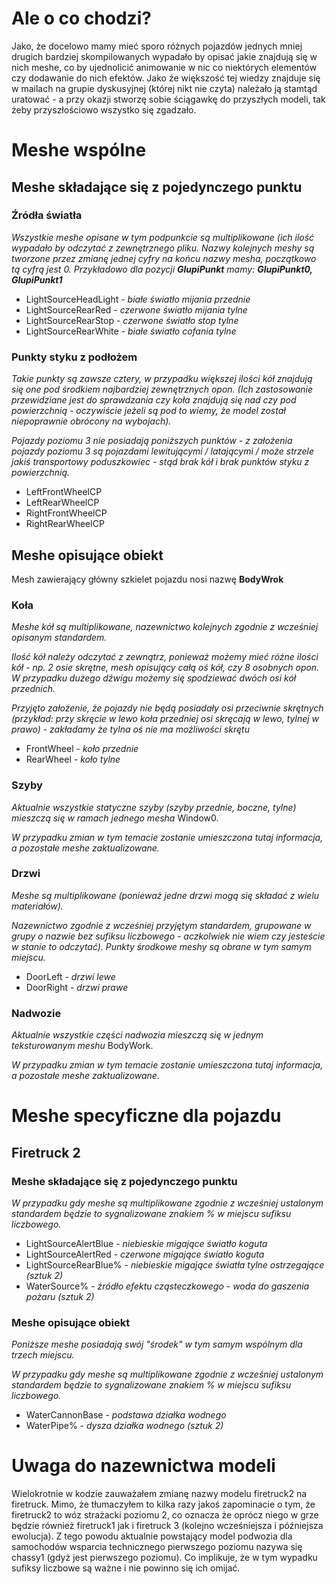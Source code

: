 # Ale o co chodzi? #

Jako, że docelowo mamy mieć sporo różnych pojazdów jednych mniej drugich bardziej skompilowanych wypadało by opisać jakie znajdują się w nich meshe, co by ujednolicić animowanie w nic co niektórych elementów czy dodawanie do nich efektów. Jako że większość tej wiedzy znajduje się w mailach na grupie dyskusyjnej (której nikt nie czyta) należało ją stamtąd uratować - a przy okazji stworzę sobie ściągawkę do przyszłych modeli, tak żeby przyszłościowo wszystko się zgadzało.

# Meshe wspólne #

## Meshe składające się z pojedynczego punktu ##

### Źródła światła ###

_Wszystkie meshe opisane w tym podpunkcie są multiplikowane (ich ilość wypadało by odczytać z zewnętrznego pliku. Nazwy kolejnych meshy są tworzone przez zmianę jednej cyfry na końcu nazwy mesha, początkowo tą cyfrą jest 0. Przykładowo dla pozycji **GlupiPunkt** mamy: **GlupiPunkt0, GlupiPunkt1**_

  * LightSourceHeadLight - _białe światło mijania przednie_
  * LightSourceRearRed - _czerwone światło mijania tylne_
  * LightSourceRearStop - _czerwone światło stop tylne_
  * LightSourceRearWhite - _białe światło cofania tylne_

### Punkty styku z podłożem ###

_Takie punkty są zawsze cztery, w przypadku większej ilości kół znajdują się one pod środkiem najbardziej zewnętrznych opon. (Ich zastosowanie przewidziane jest do sprawdzania czy koła znajdują się nad czy pod powierzchnią - oczywiście jeżeli są pod to wiemy, że model został niepoprawnie obrócony na wybojach)._

_Pojazdy poziomu 3 nie posiadają poniższych punktów - z założenia pojazdy poziomu 3 są pojazdami lewitującymi / latającymi / może strzele jakiś transportowy poduszkowiec - stąd brak kół i brak punktów styku z powierzchnią._

  * LeftFrontWheelCP
  * LeftRearWheelCP
  * RightFrontWheelCP
  * RightRearWheelCP

## Meshe opisujące obiekt ##

Mesh zawierający główny szkielet pojazdu nosi nazwę **BodyWrok**

### Koła ###

_Meshe kół są multiplikowane, nazewnictwo kolejnych zgodnie z wcześniej opisanym standardem._

_Ilość kół należy odczytać z zewnątrz, ponieważ możemy mieć różne ilości kół - np. 2 osie skrętne, mesh opisujący całą oś kół, czy 8 osobnych opon. W przypadku dużego dźwigu możemy się spodziewać dwóch osi kół przednich._

_Przyjęto założenie, że pojazdy nie będą posiadały osi przeciwnie skrętnych (przykład: przy skręcie w lewo koła przedniej osi skręcają w lewo, tylnej w prawo) - zakładamy że tylna oś nie ma możliwości skrętu_

  * FrontWheel - _koło przednie_
  * RearWheel - _koło tylne_

### Szyby ###

_Aktualnie wszystkie statyczne szyby (szyby przednie, boczne, tylne) mieszczą się w ramach jednego mesha_ Window0.


_W przypadku zmian w tym temacie zostanie umieszczona tutaj informacja, a pozostałe meshe zaktualizowane._

### Drzwi ###

_Meshe są multiplikowane (ponieważ jedne drzwi mogą się składać z wielu materiałów)._

_Nazewnictwo zgodnie z wcześniej przyjętym standardem, grupowane w grupy o nazwie bez sufiksu liczbowego - aczkolwiek nie wiem czy jesteście w stanie to odczytać). Punkty środkowe meshy są obrane w tym samym miejscu._

  * DoorLeft - _drzwi lewe_
  * DoorRight - _drzwi prawe_

### Nadwozie ###

_Aktualnie wszystkie części nadwozia mieszczą się w jednym teksturowanym meshu_ BodyWork.

_W przypadku zmian w tym temacie zostanie umieszczona tutaj informacja, a pozostałe meshe zaktualizowane._

# Meshe specyficzne dla pojazdu #

## Firetruck 2 ##

### Meshe składające się z pojedynczego punktu ###

_W przypadku gdy meshe są multiplikowane zgodnie z wcześniej ustalonym standardem będzie to sygnalizowane znakiem % w miejscu sufiksu liczbowego._

  * LightSourceAlertBlue - _niebieskie migające światło koguta_
  * LightSourceAlertRed - _czerwone migające światło koguta_
  * LightSourceRearBlue% - _niebieskie migające światła tylne ostrzegające (sztuk 2)_
  * WaterSource% - _źródło efektu cząsteczkowego - woda do gaszenia pożaru (sztuk 2)_

### Meshe opisujące obiekt ###

_Poniższe meshe posiadają swój "środek" w tym samym wspólnym dla trzech miejscu._

_W przypadku gdy meshe są multiplikowane zgodnie z wcześniej ustalonym standardem będzie to sygnalizowane znakiem % w miejscu sufiksu liczbowego._

  * WaterCannonBase - _podstawa działka wodnego_
  * WaterPipe% - _dysza działka wodnego (sztuk 2)_

# Uwaga do nazewnictwa modeli #

Wielokrotnie w kodzie zauważałem zmianę nazwy modelu firetruck2 na firetruck. Mimo, że tłumaczyłem to kilka razy jakoś zapominacie o tym, że firetruck2 to wóz strażacki poziomu 2, co oznacza że oprócz niego w grze będzie również firetruck1 jak i firetruck 3 (kolejno wcześniejsza i późniejsza ewolucja). Z tego powodu aktualnie powstający model podwozia dla samochodów wsparcia technicznego pierwszego poziomu nazywa się chassy1 (gdyż jest pierwszego poziomu). Co implikuje, że w tym wypadku sufiksy liczbowe są ważne i nie powinno się ich omijać.